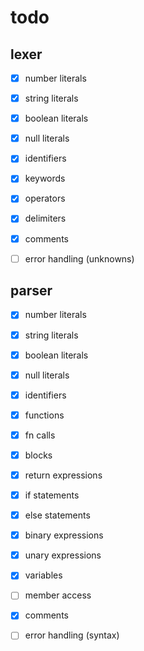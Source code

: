 # todo

## lexer
- [x] number literals
- [x] string literals
- [x] boolean literals
- [x] null literals

- [x] identifiers
- [x] keywords

- [x] operators
- [x] delimiters

- [x] comments
- [ ] error handling (unknowns)

## parser
- [x] number literals
- [x] string literals
- [x] boolean literals
- [x] null literals

- [x] identifiers

- [x] functions
- [x] fn calls
- [x] blocks
- [x] return expressions

- [x] if statements
- [x] else statements

- [x] binary expressions
- [x] unary expressions

- [x] variables
- [ ] member access

- [x] comments
- [ ] error handling (syntax)